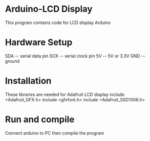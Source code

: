 # Arduino-LCD Display
This program contains code for LCD display Arduino

# Hardware Setup
SDA -- serial data pin
SCK -- serial clock pin
5V -- 5V or 3.3V 
GND -- ground

# Installation 
These libraries are needed for Adafruit LCD display
include <Adafruit_GFX.h>
include <gfxfont.h>
include <Adafruit_SSD1306.h>

# Run and compile
Connect arduino to PC then compile the program
